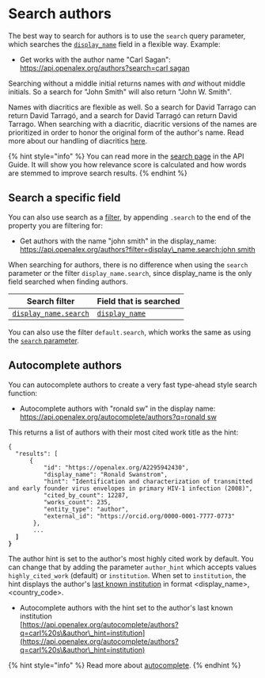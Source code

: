 # Search authors

The best way to search for authors is to use the `search` query parameter, which searches the [`display_name`](../works/work-object/#display\_name) field in a flexible way. Example:

* Get works with the author name "Carl Sagan":\
  [https://api.openalex.org/authors?search=carl sagan](https://api.openalex.org/authors?search=carl%20sagan)

Searching without a middle initial returns names with _and_ without middle initials. So a search for "John Smith" will also return "John W. Smith".&#x20;

Names with diacritics are flexible as well. So a search for David Tarrago can return David Tarragó, and a search for David Tarragó can return David Tarrago. When searching with a diacritic, diacritic versions of the names are prioritized in order to honor the original form of the author's name. Read more about our handling of diacritics [here](https://blog.ourresearch.org/author-search-in-openalex-improved-handling-of-diacritics-within-names/).

{% hint style="info" %}
You can read more in the [search page](../../how-to-use-the-api/get-lists-of-entities/search-entities.md) in the API Guide. It will show you how relevance score is calculated and how words are stemmed to improve search results.
{% endhint %}

## Search a specific field

You can also use search as a [filter](../../how-to-use-the-api/get-lists-of-entities/filter-entity-lists.md), by appending `.search` to the end of the property you are filtering for:

* Get authors with the name "john smith" in the display\_name:\
  [https://api.openalex.org/authors?filter=display\_name.search:john smith](https://api.openalex.org/authors?filter=display\_name.search:john%20smith)

When searching for authors, there is no difference when using the `search` parameter or the filter `display_name.search`, since display\_name is the only field searched when finding authors.

| Search filter                                                   | Field that is searched                           |
| --------------------------------------------------------------- | ------------------------------------------------ |
| [`display_name.search`](filter-authors.md#display\_name.search) | [`display_name`](author-object.md#display\_name) |

You can also use the filter `default.search`, which works the same as using the [`search` parameter](#search-authors).

## Autocomplete authors

You can autocomplete authors to create a very fast type-ahead style search function:

* Autocomplete authors with "ronald sw" in the display name:\
  [https://api.openalex.org/autocomplete/authors?q=ronald sw](https://api.openalex.org/autocomplete/authors?q=ronald%20sw)

This returns a list of authors with their most cited work title as the hint:

<pre class="language-json"><code class="lang-json">{ 
  "results": [
      {
          "id": "https://openalex.org/A2295942430",
          "display_name": "Ronald Swanstrom",
          "hint": "Identification and characterization of transmitted and early founder virus envelopes in primary HIV-1 infection (2008)",
          "cited_by_count": 12287,
          "works_count": 235,
          "entity_type": "author",
          "external_id": "https://orcid.org/0000-0001-7777-0773"
       },
       ...
<strong>  ]
</strong><strong>}
</strong></code></pre>

The author hint is set to the author's most highly cited work by default. You can change that by adding the parameter `author_hint`  which accepts values `highly_cited_work` (default) or `institution`.  When set to `institution`, the hint displays the author's [last known institution](author-object.md#last\_known\_institution) in format \<display\_name>, \<country\_code>.

* Autocomplete authors with the hint set to the author's last known institution\
  [https://api.openalex.org/autocomplete/authors?q=carl%20s\&author\_hint=institution](https://api.openalex.org/autocomplete/authors?q=carl%20s\&author\_hint=institution)

{% hint style="info" %}
Read more about [autocomplete](../../how-to-use-the-api/get-lists-of-entities/autocomplete-entities.md).
{% endhint %}
